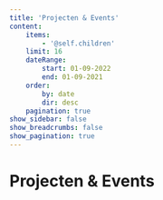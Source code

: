 ```yaml
---
title: 'Projecten & Events'
content:
    items:
        - '@self.children'
    limit: 16
    dateRange:
        start: 01-09-2022
        end: 01-09-2021
    order:
        by: date
        dir: desc
    pagination: true
show_sidebar: false
show_breadcrumbs: false
show_pagination: true
---
```


# Projecten & Events
